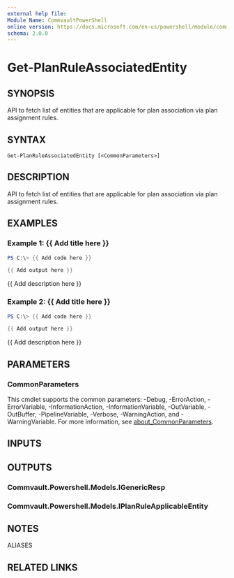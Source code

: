 ```yaml
---
external help file:
Module Name: CommvaultPowerShell
online version: https://docs.microsoft.com/en-us/powershell/module/commvaultpowershell/get-planruleassociatedentity
schema: 2.0.0
---
```


# Get-PlanRuleAssociatedEntity

## SYNOPSIS
API to fetch list of entities that are applicable for plan association via plan assignment rules.

## SYNTAX

```
Get-PlanRuleAssociatedEntity [<CommonParameters>]
```

## DESCRIPTION
API to fetch list of entities that are applicable for plan association via plan assignment rules.

## EXAMPLES

### Example 1: {{ Add title here }}
```powershell
PS C:\> {{ Add code here }}

{{ Add output here }}
```

{{ Add description here }}

### Example 2: {{ Add title here }}
```powershell
PS C:\> {{ Add code here }}

{{ Add output here }}
```

{{ Add description here }}

## PARAMETERS

### CommonParameters
This cmdlet supports the common parameters: -Debug, -ErrorAction, -ErrorVariable, -InformationAction, -InformationVariable, -OutVariable, -OutBuffer, -PipelineVariable, -Verbose, -WarningAction, and -WarningVariable. For more information, see [about_CommonParameters](http://go.microsoft.com/fwlink/?LinkID=113216).

## INPUTS

## OUTPUTS

### Commvault.Powershell.Models.IGenericResp

### Commvault.Powershell.Models.IPlanRuleApplicableEntity

## NOTES

ALIASES

## RELATED LINKS

